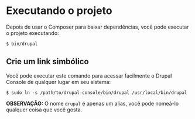 # Executando o projeto
Depois de usar o Composer para baixar dependências, você pode executar o projeto executando:

```
$ bin/drupal
```

## Crie um link simbólico

Você pode executar este comando para acessar facilmente o Drupal Console de qualquer lugar em seu sistema:

```
$ sudo ln -s /path/to/drupal-console/bin/drupal /usr/local/bin/drupal
```

**OBSERVAÇÃO:** O nome `drupal` é apenas um alias, você pode nomeá-lo qualquer coisa que você gosta.
